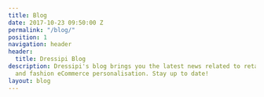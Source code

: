 ```yaml
---
title: Blog
date: 2017-10-23 09:50:00 Z
permalink: "/blog/"
position: 1
navigation: header
header:
  title: Dressipi Blog
description: Dressipi's blog brings you the latest news related to retail, technology
  and fashion eCommerce personalisation. Stay up to date!
layout: blog
---
```


